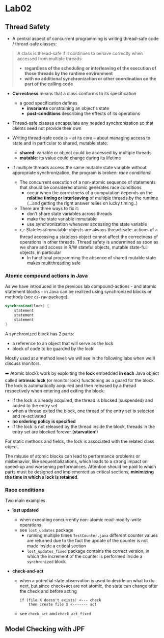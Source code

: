 # Lab02

## Thread Safety

- A central aspect of concurrent programming is writing thread-safe code / thread-safe classes:

> A class is thread-safe if it continues to behave correctly when accessed from multiple threads:
>
> - **regardless of the scheduling or interleaving of the execution of those threads by the runtime environment**
> - **with no additional synchronization or other coordination on the part of the calling code**
>

- **Correctness** means that a class conforms to its specification
  - a good specification defines
    - **invariants** constraining an object's state
    - **post-conditions** describing the effects of its operations
- Thread-safe classes encapsulate any needed synchronization so
that clients need not provide their own

- Writing thread-safe code is – at its core – about managing access to
state and in particular to shared, mutable state:
  - **shared**: variable or object could be accessed by multiple threads
  - **mutable**: its value could change during its lifetime

- if multiple threads access the same mutable state variable without appropriate synchronization, the program is broken: _race conditions_!
  - The concurrent execution of a non-atomic sequence of statements that should be considered atomic generates race conditions
    - occur when the correctness of a computation depends on the **relative timing or interleaving** of multiple threads by the runtime (...and getting the right answer relies on lucky timing..)
  - There are three ways to fix it:
    - don't share state variables across threads
    - make the state variable immutable
    - use synchronization whenever accessing the state variable
  - :point_right: Stateless/Immutable objects are always thread-safe: actions of a thread accessing a stateless object cannot affect the correctness of operations in other threads. Thread safety is undermined as soon as we share and access in R/W stateful objects, mutable state-full objects, in particular
    - In functional programming the absence of shared mutable state makes multithreading safe

### Atomic compound actions in Java

As we have introduced in the previous lab compound-actions - and atomic statement blocks - in Java can be realized using synchronized blocks or methods (see `cs-raw` package).

```java
synchronized(lock) { 
    statement
    statement
    statement
}
```

A synchronized block has 2 parts:

- a reference to an object that will serve as the lock
- block of code to be guarded by the lock

Mostly used at a method level: we will see in the following labs when we'll discuss monitors.

:arrow_right: Atomic blocks work by exploiting the **lock** embedded **in each** Java object called **intrinsic lock** (or monitor lock) functioning as a guard for the block.
The lock is automatically acquired and then released by a thread
respectively when entering and exiting the block:

- if the lock is already acquired, the thread is blocked (suspended) and added to the entry set
- when a thread exited the block, one thread of the entry set is selected and re-activated
- **no ordering policy is specified**
- if the lock is not released by the thread inside the block, threads in the entry set are blocked forever (**starvation**!)

For static methods and fields, the lock is associated with the related class object.

The misuse of atomic blocks can lead to performance problems or misbehavior, like sequentializations, which leads to a strong impact on speed-up and worsening performances.
Attention should be paid to which parts must be designed and implemented as critical sections, **minimizing the time in which a lock is retained**.

### Race conditions

Two main examples

- **lost updated**
  - when executing concurrently non-atomic read-modify-write operations
  - see `lost_updates` package
    - running multiple times `TestCounter.java` different counter values are returned due to the fact the update of the counter is not made inside a critical section
    - `lost_updates_fixed` package contains the correct version, in which the increment of the counter is performed inside a `synchronized` block

- **check-and-act**
  - when a potential state observation is used to decide on what to do next, but since check+act are not atomic, the state can change after the check and before acting
    ```
    if (file X doesn't exists) <--- check
        then create file X <------- act
    ```
  - see `check_act` and `check_act_fixed`


## Model Checking with JPF

<!--

- Una classe si dice _thread-safe_ se è stata pensata e concepita per funzionare correttamente in contesti multithreaded
  - ci permette di incapsulare la responsabilità della correttezza del codice se mandato in esecuzione su più thread e solleva la responsabilità del client che deve usarlo
- se stiamo parlando di oggetti che non hanno stato o lo stato è immutabile, allora possono essere condivisi da più thread e non ci dobbiamo preoccupare della thread-safety
  - nella programmazione funzionale non ci saranno problemi di corretteza
- l'attenzione si pone quando c'è uno stato condiviso
  - è sufficiente che l'oggetto esponga dei metodi pubblici che permettono la modifica
  - laddove non ci proteggiamo => race condition

Race conditions

2 famiglie:
- lost updates: due thread che incrementano lo stesso contatore
- check-and-act: errore molto frequente

- ogni oggeetto java ha un intrinsec lock
  ```java
  synchronized(lock) {
      statement 
      statement
      statement
  }
  ```

...

## Lost Updates
- più alto è il valore, più è alta la probabilità che via sia interleaving

MAI PRENDERE IL LOCK SU COMPONENTI ATTIVI :)
-->